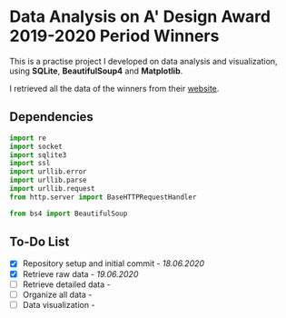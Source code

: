 # Data Analysis on A' Design Award 2019-2020 Period Winners
This is a practise project I developed on data analysis and visualization, using **SQLite**, **BeautifulSoup4** and **Matplotlib**.

I retrieved all the data of the winners from their [website](https://competition.adesignaward.com/winners.php).

## Dependencies
```python
import re
import socket
import sqlite3
import ssl
import urllib.error
import urllib.parse
import urllib.request
from http.server import BaseHTTPRequestHandler

from bs4 import BeautifulSoup
```

## To-Do List
- [x] Repository setup and initial commit - *18.06.2020*
- [x] Retrieve raw data - *19.06.2020*
- [ ] Retrieve detailed data - 
- [ ] Organize all data - 
- [ ] Data visualization - 
